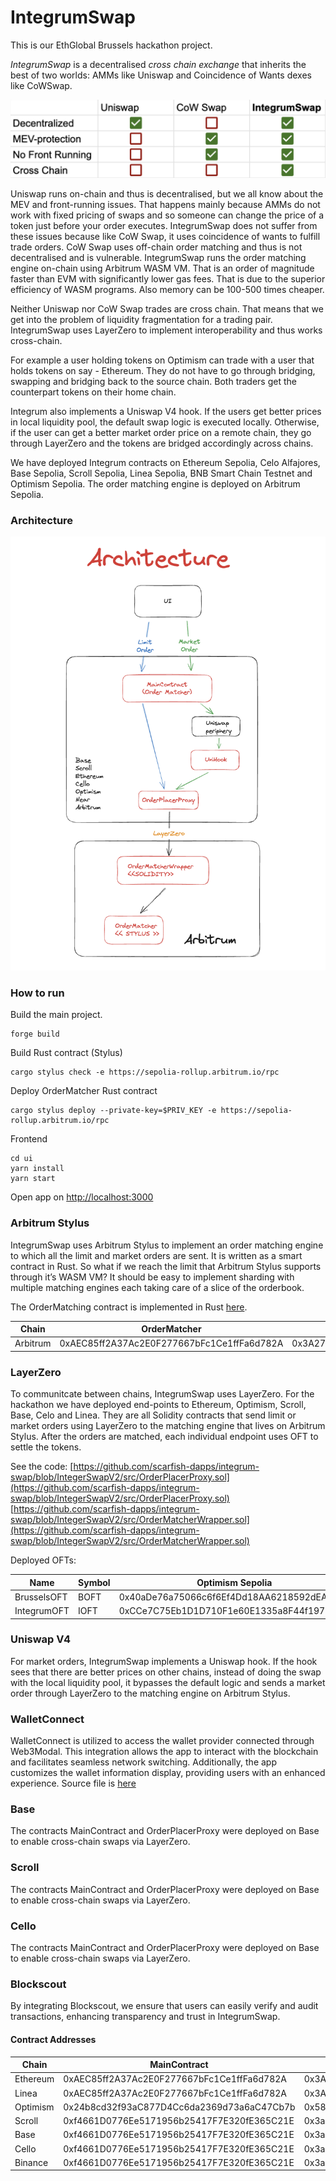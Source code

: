 # IntegrumSwap 

This is our EthGlobal Brussels hackathon project.

*IntegrumSwap* is a decentralised *cross chain exchange* that inherits the best of two worlds: AMMs like Uniswap and Coincidence of Wants dexes like CoWSwap.

![Comparison](Comparison.png)

Uniswap runs on-chain and thus is decentralised, but we all know about the MEV and front-running issues. That happens mainly because AMMs do not work with fixed pricing of swaps and so someone can change the price of a token just before your order executes.
IntegrumSwap does not suffer from these issues because like CoW Swap, it uses coincidence of wants to fulfill trade orders.
CoW Swap uses off-chain order matching and thus is not decentralised and is vulnerable. IntegrumSwap runs the order matching engine on-chain using Arbitrum WASM VM. That is an order of magnitude faster than EVM with significantly lower gas fees. That is due to the superior efficiency of WASM programs. Also memory can be 100-500 times cheaper.

Neither Uniswap nor CoW Swap trades are cross chain. That means that we get into the problem of liquidity fragmentation for a trading pair. IntegrumSwap uses LayerZero to implement interoperability and thus works cross-chain.

For example a user holding tokens on Optimism can trade with a user that holds tokens on say - Ethereum. They do not have to go through bridging, swapping and bridging back to the source chain. Both traders get the counterpart tokens on their home chain.  
 
Integrum also implements a Uniswap V4 hook. If the users get better prices in local liquidity pool, the default swap logic is executed locally. Otherwise, if the user can get a better market order price on a remote chain, they go through LayerZero and the tokens are bridged accordingly across chains. 

We have deployed Integrum contracts on Ethereum Sepolia, Celo Alfajores, Base Sepolia, Scroll Sepolia, Linea Sepolia, BNB Smart Chain Testnet and Optimism Sepolia. The order matching engine is deployed on Arbitrum Sepolia.

### Architecture

![Architecture](Architecture.png)

### How to run

Build the main project.
```
forge build
```

Build Rust contract (Stylus)
```
cargo stylus check -e https://sepolia-rollup.arbitrum.io/rpc
```

Deploy OrderMatcher Rust contract
```
cargo stylus deploy --private-key=$PRIV_KEY -e https://sepolia-rollup.arbitrum.io/rpc
```

Frontend
```
cd ui
yarn install
yarn start
```
Open app on [http://localhost:3000](http://localhost:3000)

### Arbitrum Stylus

IntegrumSwap uses Arbitrum Stylus to implement an order matching engine to which all the limit and market orders are sent. It is written as a smart contract in Rust.
So what if we reach the limit that Arbitrum Stylus supports through it’s WASM VM? It should be easy to implement sharding with multiple matching engines each taking care of a slice of the orderbook.

The OrderMatching contract is implemented in Rust [here](order-matcher/src/lib.rs).

| Chain            | OrderMatcher                                | OrderMatcherWrapper                               
| ---------------- | ------------------------------------------- | ------------------------------------------ |
| Arbitrum         | 0xAEC85ff2A37Ac2E0F277667bFc1Ce1ffFa6d782A  | 0x3A274DD833726D9CfDb6cBc23534B2cF5e892347 |                                     

### LayerZero

To communitcate between chains, IntegrumSwap uses LayerZero. For the hackathon we have deployed end-points to Ethereum, Optimism, Scroll, Base, Celo and Linea. They are all Solidity contracts that send limit or market orders using LayerZero to the matching engine that lives on Arbitrum Stylus.
After the orders are matched, each individual endpoint uses OFT to settle the tokens.

See the code:
[https://github.com/scarfish-dapps/integrum-swap/blob/IntegerSwapV2/src/OrderPlacerProxy.sol](https://github.com/scarfish-dapps/integrum-swap/blob/IntegerSwapV2/src/OrderPlacerProxy.sol)
[https://github.com/scarfish-dapps/integrum-swap/blob/IntegerSwapV2/src/OrderMatcherWrapper.sol](https://github.com/scarfish-dapps/integrum-swap/blob/IntegerSwapV2/src/OrderMatcherWrapper.sol)

Deployed OFTs:

| Name            | Symbol                                             | Optimism Sepolia                           | Ethereum Sepolia                           |
| --------------- | -------------------------------------------------- | ------------------------------------------ | ------------------------------------------ | 
| BrusselsOFT     | BOFT                                               | 0x40aDe76a75066c6f6Ef4Dd18AA6218592dEA0799 | 0xAe3C07deA15BB038B59191F24Ad1d18c76F9df83 |
| IntegrumOFT     | IOFT                                               | 0xCCe7C75Eb1D1D710F1e60E1335a8F44f197FE2af | 0xAe3C07deA15BB038B59191F24Ad1d18c76F9df83 |


### Uniswap V4

For market orders, IntegrumSwap implements a Uniswap hook. If the hook sees that there are better prices on other chains, instead of doing the swap with the local liquidity pool, it bypasses the default logic and sends a market order through LayerZero to the matching engine on Arbitrum Stylus. 


### WalletConnect

WalletConnect is utilized to access the wallet provider connected through Web3Modal. This integration allows the app to interact with the blockchain and facilitates seamless network switching. Additionally, the app customizes the wallet information display, providing users with an enhanced experience.
Source file is [here](https://github.com/scarfish-dapps/integrum-swap/blob/main/ui/src/components/walletProfile/WalletProfile.tsx)

### Base

The contracts MainContract and OrderPlacerProxy were deployed on Base to enable cross-chain swaps via LayerZero.

### Scroll

The contracts MainContract and OrderPlacerProxy were deployed on Base to enable cross-chain swaps via LayerZero.

### Cello

The contracts MainContract and OrderPlacerProxy were deployed on Base to enable cross-chain swaps via LayerZero.

### Blockscout

By integrating Blockscout, we ensure that users can easily verify and audit transactions, enhancing transparency and trust in IntegrumSwap. 


#### Contract Addresses 

| Chain            | MainContract                                | OrderPlacerProxy                              
| ---------------- | ------------------------------------------- | ------------------------------------------ |
| Ethereum         | 0xAEC85ff2A37Ac2E0F277667bFc1Ce1ffFa6d782A  | 0x3A274DD833726D9CfDb6cBc23534B2cF5e892347 |                                          
| Linea            | 0xAEC85ff2A37Ac2E0F277667bFc1Ce1ffFa6d782A  | 0x3A274DD833726D9CfDb6cBc23534B2cF5e892347 |                                          
| Optimism         | 0x24b8cd32f93aC877D4Cc6da2369d73a6aC47Cb7b  | 0x58EE92DaDdF00334da39fb4Fab164c8662C794AD |                                          
| Scroll           | 0xf4661D0776Ee5171956b25417F7E320fE365C21E  | 0x3a6B3Aff418C7E50eE9F852D0bc7119296cc3644 |                                          
| Base             | 0xf4661D0776Ee5171956b25417F7E320fE365C21E  | 0x3a6B3Aff418C7E50eE9F852D0bc7119296cc3644 |                                          
| Cello            | 0xf4661D0776Ee5171956b25417F7E320fE365C21E  | 0x3a6B3Aff418C7E50eE9F852D0bc7119296cc3644 |                                          
| Binance          | 0xf4661D0776Ee5171956b25417F7E320fE365C21E  | 0x3a6B3Aff418C7E50eE9F852D0bc7119296cc3644 |

